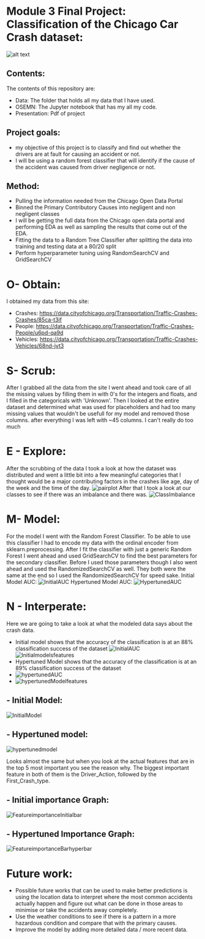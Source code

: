
# Module 3 Final Project: Classification of the Chicago Car Crash dataset:
![alt text](https://hotelemc2.com/wp-content/uploads/2018/02/Why-Chicago-is-the-Best-City-in-the-World.png)


## Contents:
The contents of this repository are:
 - Data: The folder that holds all my data that I have used.
 - OSEMN: The Jupyter notebook that has my all my code.
 - Presentation: Pdf of project

## Project goals:
   - my objective of this project is to classify and find out whether the drivers are at fault for causing an accident or not.
   - I will be using a random forest classifier that will identify if the cause of the accident was caused from driver negligence or not.
    
## Method:
- Pulling the information needed from the Chicago Open Data Portal
- Binned the Primary Contributory Causes into negligent and non negligent classes
- I will be getting the full data from the Chicago open data portal and performing EDA as well as sampling the results that come out of the EDA.
- Fitting the data to a Random Tree Classifier after splitting the data into training and testing data at a 80/20 split
- Perform hyperparameter tuning using RandomSearchCV and GridSearchCV

# O- Obtain:
I obtained my data from this site: 
- Crashes: https://data.cityofchicago.org/Transportation/Traffic-Crashes-Crashes/85ca-t3if
- People: https://data.cityofchicago.org/Transportation/Traffic-Crashes-People/u6pd-qa9d
- Vehicles: https://data.cityofchicago.org/Transportation/Traffic-Crashes-Vehicles/68nd-jvt3

# S- Scrub:
After I grabbed all the data from the site I went ahead and took care of all the missing values by filling them in with 0's for the integers and floats, and I filled in the categoricals with 'Unknown'. Then I looked at the entire dataset and determined what was used for placeholders and had too many missing values that wouldn't be usefull for my model and removed those columns. after everything I was left with ~45 columns. I can't really do too much 

# E - Explore:
After the scrubbing of the data I took a look at how the dataset was distributed and went a little bit into a few meaningful categories that I thought would be a major contributing factors in the crashes like age, day of the week and the time of the day. 
![pairplot](Pictures/pairplot.png)
After that I took a look at our classes to see if there was an imbalance and there was.
![ClassImbalance](Pictures/ClassImbalance.png)

# M- Model:
For the model I went with the Random Forest Classifier. To be able to use this classifier I had to encode my data with the ordinal encoder from sklearn.preprocessing. After I fit the classifier with just a generic Random Forest I went ahead and used GridSearchCV to find the best parameters for the secondary classifier. Before I used those parameters though I also went ahead and used the RandomizedSearchCV as well. They both were the same at the end so I used the RandomizedSearchCV for speed sake.
Initial Model AUC:
![InitialAUC](Pictures/InitialAUC.png)
Hypertuned Model AUC:
![HypertunedAUC](Pictures/HypertunedAUC.png)

# N - Interperate:
Here we are going to take a look at what the modeled data says about the crash data.
- Initial model shows that the accuracy of the classification is at an 88% classification success of the dataset
![InitialAUC](Pictures/InitialAUC.png)
![Initialmodelsfeatures](Pictures/Initialmodelsfeatures.png)
- Hypertuned Model shows that the accuracy of the classification is at an 89% classification success of the dataset
- ![hypertunedAUC](Pictures/HypertunedAUC.png)
- ![hypertunedModelfeatures](Pictures/Hypertunedmodelsfeatures.png)
## - Initial Model:
![InitialModel](Pictures/InitialModel.png)
## - Hypertuned model:
![hypertunedmodel](Pictures/hypertunedmodel.png)

Looks almost the same but when you look at the actual features that are in the top 5 most important you see the reason why. The biggest important feature in both of them is the Driver_Action, followed by the First_Crash_type.
## - Initial importance Graph:
![FeatureimportanceInitialbar](Pictures/FeatureimportanceInitialbar.png)

## - Hypertuned Importance Graph:
![FeatureimportanceBarhyperbar](Pictures/Featureimportancehyperbar.png)

# Future work:
- Possible future works that can be used to make better predictions is using the location data to interpret where the most common accidents actually happen and figure out what can be done in those areas to minimise or take the accidents away completely.
- Use the weather conditions to see if there is a pattern in a more hazardous condition and compare that with the primary causes.
- Improve the model by adding more detailed data / more recent data.

